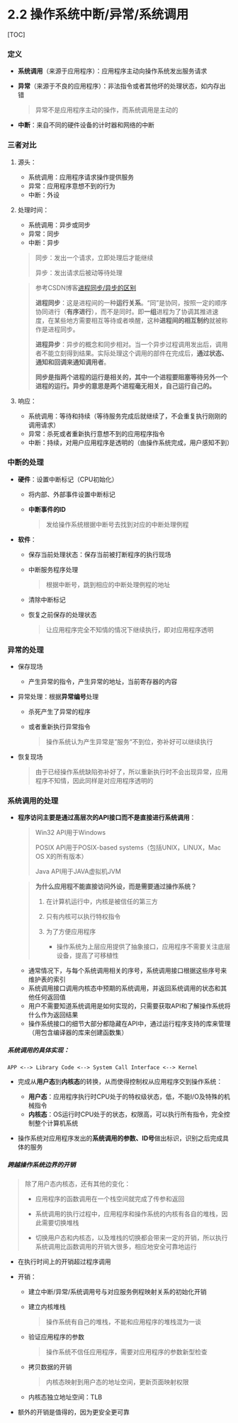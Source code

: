 # 2.2 操作系统中断/异常/系统调用

[TOC]

### 定义

* **系统调用**（来源于应用程序）：应用程序主动向操作系统发出服务请求

* **异常**（来源于不良的应用程序）：非法指令或者其他坏的处理状态，如内存出错

  > 异常不是应用程序主动的操作，而系统调用是主动的

* **中断**：来自不同的硬件设备的计时器和网络的中断



### 三者对比

1. 源头：
   * 系统调用：应用程序请求操作提供服务
   * 异常：应用程序意想不到的行为
   * 中断：外设

2. 处理时间：

   * 系统调用：异步或同步
   * 异常：同步
   * 中断：异步

   > 同步：发出一个请求，立即处理后才能继续
   >
   > 异步：发出请求后被动等待处理

   > 参考CSDN博客[进程同步/异步的区别](https://blog.csdn.net/qq_43185391/article/details/93401528)
   >
   > **进程同步**：这是进程间的一种**运行关系**。“同”是协同，按照一定的顺序协同进行（**有序进行**），而不是同时。即**一组**进程为了协调其推进速度，在某些地方需要相互等待或者唤醒，这种**进程间的相互制约**就被称作是进程同步。
   >
   > **进程异步**：异步的概念和同步相对。当一个异步过程调用发出后，调用者不能立刻得到结果。实际处理这个调用的部件在完成后，**通过状态、通知和回调来通知调用者**。
   >
   > **同步是指两个进程的运行是相关的，其中一个进程要阻塞等待另外一个进程的运行。异步的意思是两个进程毫无相关，自己运行自己的。**

3. 响应：
   * 系统调用：等待和持续（等待服务完成后就继续了，不会重复执行刚刚的调用请求）
   * 异常：杀死或者重新执行意想不到的应用程序指令
   * 中断：持续，对用户应用程序是透明的（由操作系统完成，用户感知不到）



### 中断的处理

* **硬件**：设置中断标记（CPU初始化）

  * 将内部、外部事件设置中断标记

  * **中断事件的ID**

    > 发给操作系统根据中断号去找到对应的中断处理例程

* **软件**：

  * 保存当前处理状态：保存当前被打断程序的执行现场

  * 中断服务程序处理

    > 根据中断号，跳到相应的中断处理例程的地址

  * 清除中断标记

  * 恢复之前保存的处理状态

    > 让应用程序完全不知情的情况下继续执行，即对应用程序透明



### 异常的处理

* 保存现场

  * 产生异常的指令，产生异常的地址，当前寄存器的内容

* 异常处理：根据**异常编号**处理

  * 杀死产生了异常的程序

  * 或者重新执行异常指令

    > 操作系统认为产生异常是”服务“不到位，弥补好可以继续执行

* 恢复现场

  > 由于已经操作系统缺陷弥补好了，所以重新执行时不会出现异常，应用程序不知情，因此同样是对应用程序透明的



### 系统调用的处理

* **程序访问主要是通过高层次的API接口而不是直接进行系统调用**：

  > Win32 API用于Windows
  >
  > POSIX API用于POSIX-based systems（包括UNIX，LINUX，Mac OS X的所有版本）
  >
  > Java API用于JAVA虚拟机JVM

  > **为什么应用程不能直接访问外设，而是需要通过操作系统？**
  >
  > 1. 在计算机运行中，内核是被信任的第三方
  >
  > 2. 只有内核可以执行特权指令
  >
  > 3. 为了方便应用程序
  >    * 操作系统为上层应用提供了抽象接口，应用程序不需要关注底层设备，提高了可移植性
  * 通常情况下，与每个系统调用相关的序号，系统调用接口根据这些序号来维护表的索引
  * 系统调用接口调用内核态中预期的系统调用，并返回系统调用的状态和其他任何返回值
  * 用户不需要知道系统调用是如何实现的，只需要获取API和了解操作系统将什么作为返回结果
  * 操作系统接口的细节大部分都隐藏在API中，通过运行程序支持的库来管理（用包含编译器的库来创建函数集）



##### 系统调用的具体实现：

```shell
APP <--> Library Code <--> System Call Interface <--> Kernel
```

* 完成从**用户态**到**内核态**的转换，从而使得控制权从应用程序交到操作系统：
  * **用户态**：应用程序执行时CPU处于的特权级状态，低，不能I/O及特殊的机械指令
  * **内核态**：OS运行时CPU处于的状态，权限高，可以执行所有指令，完全控制整个计算机系统

* 操作系统对应用程序发出的**系统调用的参数、ID号**做出标识，识别之后完成具体的服务



##### 跨越操作系统边界的开销

> 除了用户态内核态，还有其他的变化：
>
> * 应用程序的函数调用在一个栈空间就完成了传参和返回
>
> * 系统调用的执行过程中，应用程序和操作系统的内核有各自的堆栈，因此需要切换堆栈
> * 切换用户态和内核态，以及堆栈的切换都会带来一定的开销，所以执行系统调用比函数调用的开销大很多，相应地安全可靠地运行

* 在执行时间上的开销超过程序调用

* 开销：

  * 建立中断/异常/系统调用号与对应服务例程映射关系的初始化开销

  * 建立内核堆栈

    > 操作系统有自己的堆栈，不能和应用程序的堆栈混为一谈

  * 验证应用程序的参数

    > 操作系统不信任应用程序，需要对应用程序的参数新型检查

  * 拷贝数据的开销

    > 内核态映射到用户态的地址空间，更新页面映射权限

  * 内核态独立地址空间：TLB

* 额外的开销是值得的，因为更安全更可靠
